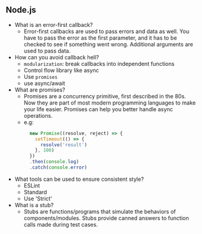 ## Node.js

* What is an error-first callback?
  * Error-first callbacks are used to pass errors and data as well. You have to pass the error as the first parameter, and it has to be checked to see if something went wrong. Additional arguments are used to pass data.
* How can you avoid callback hell?
  * `modularization`: break callbacks into independent functions
  * Control flow library like async
  * Use `promises`
  * use async/await
* What are promises?
  * Promises are a concurrency primitive, first described in the 80s. Now they are part of most modern programming languages to make your life easier. Promises can help you better handle async operations.
  * e.g:
    ```js
      new Promise((resolve, reject) => {
        setTimeout(() => {
          resolve('result')
        }, 100)
      })
      .then(console.log)
      .catch(console.error)
    ```
* What tools can be used to ensure consistent style?
  * ESLint
  * Standard
  * Use 'Strict'
* What is a stub?
  * Stubs are functions/programs that simulate the behaviors of components/modules. Stubs provide canned answers to function calls made during test cases.
